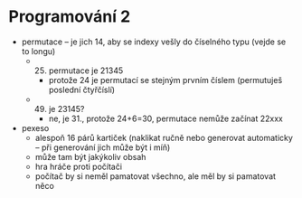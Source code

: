 # Programování 2

- permutace – je jich 14, aby se indexy vešly do číselného typu (vejde se to longu)
	- 25. permutace je 21345
		- protože 24 je permutací se stejným prvním číslem (permutuješ poslední čtyřčíslí)
	- 49. je 23145?
		- ne, je 31., protože 24+6=30, permutace nemůže začínat 22xxx
- pexeso
	- alespoň 16 párů kartiček (naklikat ručně nebo generovat automaticky – při generování jich může být i míň)
	- může tam být jakýkoliv obsah
	- hra hráče proti počítači
	- počítač by si neměl pamatovat všechno, ale měl by si pamatovat něco